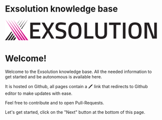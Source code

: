 # Exsolution knowledge base

![](./images/logos/exsolution-logo-rectangle-black.png)


# Welcome!

Welcome to the Exsolution knowledge base. All the needed information to get started and be autonomous is available here.

It is hosted on Github, all pages contain a :crayon: link that redirects to Github editor to make updates with ease.

Feel free to contribute and to open Pull-Requests.

Let's get started, click on the "Next" button at the bottom of this page.
